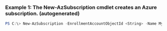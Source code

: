 ### Example 1: The New-AzSubscription cmdlet creates an Azure subscription. (autogenerated)
```powershell
PS C:\> New-AzSubscription -EnrollmentAccountObjectId <String> -Name My Subscription -OfferType MS-AZR-0017P -OwnerObjectId Name
```

